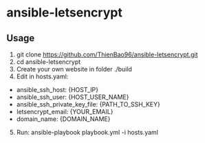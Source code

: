 # ansible-letsencrypt
## Usage
1. git clone https://github.com/ThienBao96/ansible-letsencrypt.git
2. cd ansible-letsencrypt
3. Create your own website in folder ./build
4. Edit in hosts.yaml: 
  - ansible_ssh_host: {HOST_IP}
  - ansible_ssh_user: {HOST_USER_NAME}
  - ansible_ssh_private_key_file: {PATH_TO_SSH_KEY}
  - letsencrypt_email: {YOUR_EMAIL}
  - domain_name: {DOMAIN_NAME}
 5. Run: ansible-playbook playbook.yml -i hosts.yaml
